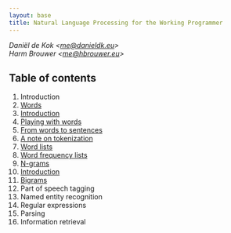 ```yaml
---
layout: base
title: Natural Language Processing for the Working Programmer
---
```


*Daniël de Kok <[me@danieldk.eu](mailto:me@danieldk.eu)>*  
*Harm Brouwer <[me@hbrouwer.eu](mailto:me@hbrouwer.eu)>*

## Table of contents

1. Introduction
1. [Words](words.html)
  1. [Introduction](words.html#introduction)
  1. [Playing with words](words.html#playwithwords)
  1. [From words to sentences](words.html#sentences)
  1. [A note on tokenization](words.html#tokenization)
  1. [Word lists](words.html#wordlist)
  1. [Word frequency lists](words.html#freqlist)
1. [N-grams](ngrams.html)
  1. [Introduction](ngrams.html#introduction)
  1. [Bigrams](ngrams.htmls#bigrams)
1. Part of speech tagging
1. Named entity recognition
1. Regular expressions
1. Parsing
1. Information retrieval